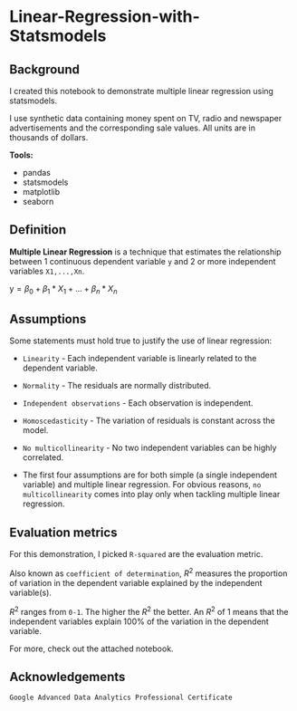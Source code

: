 # Linear-Regression-with-Statsmodels

## Background

I created this notebook to demonstrate multiple linear regression using statsmodels.

I use synthetic data containing money spent on TV, radio and newspaper advertisements and the corresponding sale values. All units are in thousands of dollars. 

**Tools:**
* pandas
* statsmodels
* matplotlib
* seaborn

## Definition
**Multiple Linear Regression** is a technique that estimates the relationship between 1 continuous dependent variable `y` and 2 or more independent variables `X1,...,Xn`.

$\text{y} = \beta_{0} + \beta_{1}*X_{1} + ... + \beta_{n}*X_{n}$

## Assumptions
Some statements must hold true to justify the use of linear regression:
* `Linearity` - Each independent variable is linearly related to the dependent variable.
* `Normality` - The residuals are normally distributed.
* `Independent observations` - Each observation is independent.
* `Homoscedasticity` - The variation of residuals is constant across the model.
* `No multicollinearity` - No two independent variables can be highly correlated.

* The first four assumptions are for both simple (a single independent variable) and multiple linear regression. For obvious reasons, `no multicollinearity` comes into play only when tackling multiple linear regression.

## Evaluation metrics
For this demonstration, I picked `R-squared` are the evaluation metric.

Also known as `coefficient of determination`, $R^{2}$ measures the proportion of variation in the dependent variable explained by the independent variable(s).

$R^{2}$ ranges from `0-1`. The higher the $R^{2}$ the better. An $R^{2}$ of 1 means that the independent variables explain 100% of the variation in the dependent variable.

For more, check out the attached notebook.

## Acknowledgements
`Google Advanced Data Analytics Professional Certificate`
